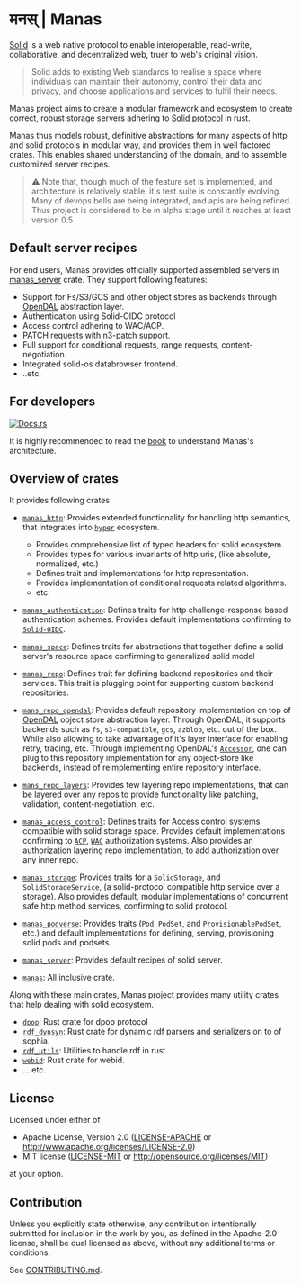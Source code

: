 # मनस् | Manas

[Solid](https://solidproject.org/) is a web native protocol to enable interoperable, read-write, collaborative, and decentralized web, truer to web's original vision.

> Solid adds to existing Web standards to realise a space where individuals can maintain their autonomy, control their data and privacy, and choose applications and services to fulfil their needs.

Manas project aims to create a modular framework and ecosystem to create correct, robust storage servers adhering to [Solid protocol](https://solidproject.org/TR/protocol) in rust.

Manas thus models robust, definitive abstractions for many aspects of http and solid protocols in modular way, and provides them in well factored crates. This enables shared understanding of the domain, and to assemble customized server recipes.

> ⚠️ Note that, though much of the feature set is implemented, and architecture is relatively stable, it's test suite is constantly evolving. Many of devops bells are being integrated, and apis are being refined. Thus project is considered to be in alpha stage until it reaches at least version 0.5

## Default server recipes
For end users, Manas provides officially supported assembled servers in [manas_server](./crates/manas_server/) crate. They support following features:

* Support for Fs/S3/GCS and other object stores as backends through [OpenDAL](https://github.com/apache/incubator-opendal) abstraction layer.
* Authentication using Solid-OIDC protocol
* Access control adhering to WAC/ACP.
* PATCH requests with n3-patch support.
* Full support for conditional requests, range requests, content-negotiation.
* Integrated solid-os databrowser frontend.
* ..etc.

## For developers

[![Docs.rs](https://docs.rs/manas/badge.svg)](https://docs.rs/manas)

It is highly recommended to read the [book](https://manomayam.github.io/manas/) to understand Manas's architecture.

## Overview of crates

It provides following crates:

- [`manas_http`](https://docs.rs/manas_http): Provides extended functionality for handling http semantics, that integrates into [`hyper`](https://docs.rs/hyper/latest/hyper/index.html) ecosystem.
    - Provides comprehensive list of typed headers for solid ecosystem.
    - Provides types for various invariants of http uris, (like absolute, normalized, etc.)
    - Defines trait and implementations for http representation.
    - Provides implementation of conditional requests related algorithms.
    - etc.

- [`manas_authentication`](https://docs.rs/manas_authentication): Defines traits for http challenge-response based authentication schemes. Provides default implementations confirming to [`Solid-OIDC`](https://solid.github.io/solid-oidc/).

- [`manas_space`](https://docs.rs/manas_space): Defines traits for abstractions that together define a solid server's resource space confirming to generalized solid model

- [`manas_repo`](https://docs.rs/manas_repo): Defines trait for defining backend repositories and their services. This trait is plugging point for supporting custom backend repositories.

- [`mans_repo_opendal`](https://docs.rs/manas_repo_opendal): Provides default repository implementation on top of [OpenDAL](https://docs.rs/opendal/latest/opendal/) object store abstraction layer.
   Through OpenDAL, it supports backends such as  `fs`, `s3-compatible`, `gcs`, `azblob`, etc. out of the box. While also allowing to take advantage of it's layer interface for enabling retry, tracing, etc.
   Through implementing OpenDAL's [`Accessor`](https://docs.rs/opendal/latest/opendal/trait.Accessor.html), one can plug to this repository implementation for any object-store like backends, instead of reimplementing entire repository interface.

- [`mans_repo_layers`](https://docs.rs/manas_repo_opendal_layers): Provides few layering repo implementations, that can be  layered over any repos to provide functionality like patching, validation, content-negotiation, etc.

- [`manas_access_control`](https://docs.rs/manas_access_control): Defines traits for Access control systems compatible with solid storage space. Provides default implementations confirming to [`ACP`](https://solid.github.io/authorization-panel/acp-specification/), [`WAC`](https://solid.github.io/web-access-control-spec/) authorization systems. Also provides an authorization layering repo implementation, to add authorization over any inner repo.

- [`manas_storage`](https://docs.rs/manas_storage): Provides traits for a `SolidStorage`, and `SolidStorageService`, (a solid-protocol compatible http service over a storage). Also provides default, modular implementations of concurrent safe http method services, confirming to solid protocol.

- [`manas_podverse`](https://docs.rs/manas_podverse): Provides traits (`Pod`, `PodSet`, and `ProvisionablePodSet`, etc.) and default implementations for defining, serving, provisioning solid pods and podsets.

- [`manas_server`](https://docs.rs/manas_server): Provides default recipes of solid server.

- [`manas`](https://docs.rs/manas): All inclusive crate.


Along with these main crates, Manas project provides many utility crates that help dealing with solid ecosystem.

- [`dpop`](https://docs.rs/dpop): Rust crate for dpop protocol
- [`rdf_dynsyn`](https://docs.rs/rdf_dynsyn): Rust crate for dynamic rdf parsers and serializers on to of sophia.
- [`rdf_utils`](https://docs.rs/rdf_utils): Utilities to handle rdf in rust.
- [`webid`](https://docs.rs/webid): Rust crate for webid.
- ... etc.

## License

Licensed under either of

 * Apache License, Version 2.0
   ([LICENSE-APACHE](LICENSE-APACHE) or http://www.apache.org/licenses/LICENSE-2.0)
 * MIT license
   ([LICENSE-MIT](LICENSE-MIT) or http://opensource.org/licenses/MIT)

at your option.

## Contribution

Unless you explicitly state otherwise, any contribution intentionally submitted
for inclusion in the work by you, as defined in the Apache-2.0 license, shall be
dual licensed as above, without any additional terms or conditions.

See [CONTRIBUTING.md](CONTRIBUTING.md).
